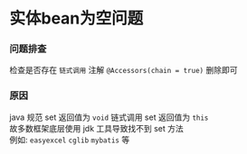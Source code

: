 # 实体bean为空问题
### 问题排查

检查是否存在 `链式调用` 注解 `@Accessors(chain = true)` 删除即可

### 原因
java 规范 set 返回值为 `void` 链式调用 set 返回值为 `this`<br>
故多数框架底层使用 jdk 工具导致找不到 set 方法<br>
例如: `easyexcel` `cglib` `mybatis` 等